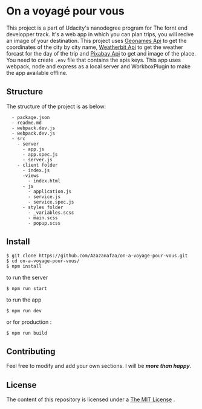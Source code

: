 
# On a voyagé pour vous

This project is a part of Udacity's nanodegree program for The fornt end developper track. It's a web app in which you can plan trips, you will recive an image of your destination. This project uses [Geonames Api](http://www.geonames.org/export/web-services.html) to get the coordinates of the city by city name, [Weatherbit Api](https://www.weatherbit.io/) to get the weather forcast for the day of the trip and [Pixabay Api](https://pixabay.com/api/docs/) to get and image of the place. You need to create `.env` file that contains the apis keys. This app uses webpack, node and express as a local server and WorkboxPlugin to make the app available offline.

## Structure

The structure of the project is as below:
```
  - package.json
  - readme.md
  - webpack.dev.js
  - webpack.dev.js
  - src
    - server
      - app.js
      - app.spec.js
      - server.js
    - client folder
      - index.js
      -views
        - index.html
      - js
        - application.js 
        - service.js 
        - service.spec.js 
      - styles folder
        - _variables.scss 
        - main.scss 
        - popup.scss 
```

## Install

```
$ git clone https://github.com/Azazanafaa/on-a-voyage-pour-vous.git
$ cd on-a-voyage-pour-vous/
$ npm install
```
to run the server
```
$ npm run start
```
to run the app
```
$ npm run dev
```
or for production :
```
$ npm run build
```
## Contributing

Feel free to modify and add your own sections. I will be ***more than happy***.

## License

The content of this repository is licensed under a [The MIT License](https://opensource.org/licenses/MIT) .
